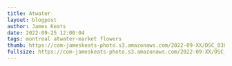 ```yaml
---
title: Atwater
layout: blogpost
author: James Keats
date: 2022-09-25 12:00:04
tags: montreal atwater-market flowers
thumb: https://com-jameskeats-photo.s3.amazonaws.com/2022-09-XX/DSC_0381_thumb.jpg
fullsize: https://com-jameskeats-photo.s3.amazonaws.com/2022-09-XX/DSC_0381.jpg
---
```

